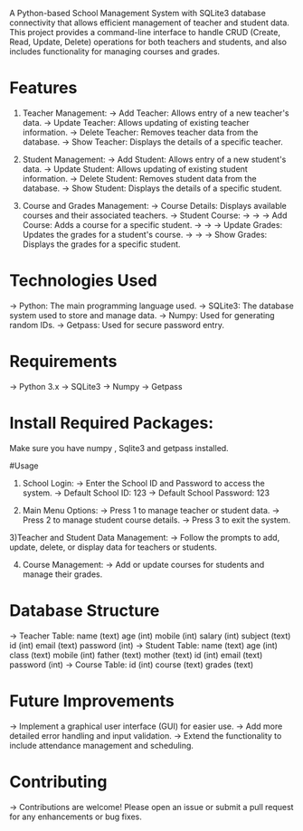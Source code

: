 A Python-based School Management System with SQLite3 database connectivity that allows efficient management of teacher and student data. This project provides a command-line interface to handle CRUD (Create, Read, Update, Delete) operations for both teachers and students, and also includes functionality for managing courses and grades.

# Features

1. Teacher Management:
-> Add Teacher: Allows entry of a new teacher's data.
-> Update Teacher: Allows updating of existing teacher information.
-> Delete Teacher: Removes teacher data from the database.
-> Show Teacher: Displays the details of a specific teacher.

2. Student Management:
-> Add Student: Allows entry of a new student's data.
-> Update Student: Allows updating of existing student information.
-> Delete Student: Removes student data from the database.
-> Show Student: Displays the details of a specific student.

3. Course and Grades Management:
-> Course Details: Displays available courses and their associated teachers.
-> Student Course:
-> -> -> Add Course: Adds a course for a specific student.
-> -> -> Update Grades: Updates the grades for a student's course.
-> -> -> Show Grades: Displays the grades for a specific student.


# Technologies Used
-> Python: The main programming language used.
-> SQLite3: The database system used to store and manage data.
-> Numpy: Used for generating random IDs.
-> Getpass: Used for secure password entry.

# Requirements
-> Python 3.x
-> SQLite3
-> Numpy
-> Getpass


# Install Required Packages:
Make sure you have numpy , Sqlite3 and getpass installed.

#Usage
1) School Login:
-> Enter the School ID and Password to access the system.
-> Default School ID: 123
-> Default School Password: 123


2) Main Menu Options:
-> Press 1 to manage teacher or student data.
-> Press 2 to manage student course details.
-> Press 3 to exit the system.

3)Teacher and Student Data Management:
-> Follow the prompts to add, update, delete, or display data for teachers or students.

4) Course Management:
-> Add or update courses for students and manage their grades.


# Database Structure

-> Teacher Table:
                  name (text)
                  age (int)
                  mobile (int)
                  salary (int)
                  subject (text)
                  id (int)
                  email (text)
                  password (int)
-> Student Table:
                  name (text)
                  age (int)
                  class (text)
                  mobile (int)
                  father (text)
                  mother (text)
                  id (int)
                  email (text)
                  password (int)
-> Course Table:
                  id (int)
                  course (text)
                  grades (text)

# Future Improvements
-> Implement a graphical user interface (GUI) for easier use.
-> Add more detailed error handling and input validation.
-> Extend the functionality to include attendance management and scheduling.

# Contributing
-> Contributions are welcome! Please open an issue or submit a pull request for any enhancements or bug fixes.
